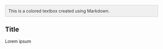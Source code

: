 <div style="background-color: #f0f0f0; color: #333; border: 1px solid #ccc; padding: 10px;">
    This is a colored textbox created using Markdown.
</div>

## Title
Lorem ipsum
